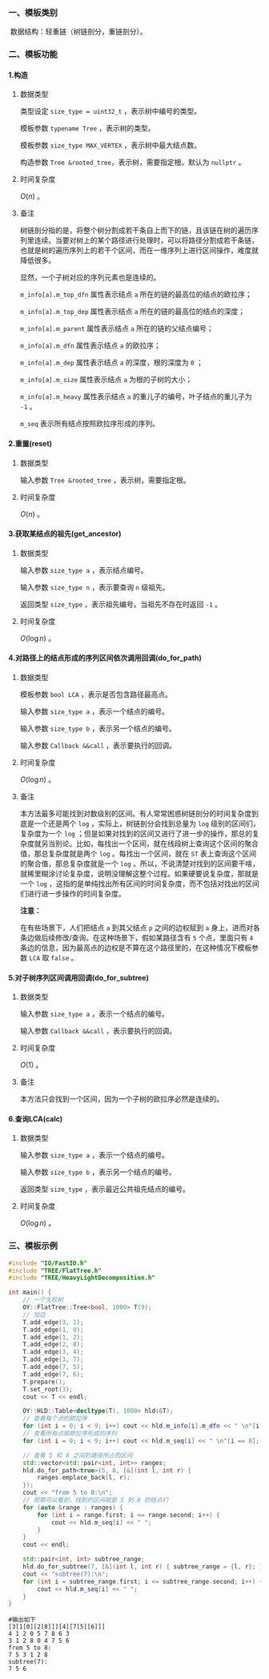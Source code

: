 ### 一、模板类别

​	数据结构：轻重链（树链剖分，重链剖分）。

### 二、模板功能

#### 1.构造

1. 数据类型

   类型设定 `size_type = uint32_t` ，表示树中编号的类型。

   模板参数 `typename Tree` ，表示树的类型。

   模板参数 `size_type MAX_VERTEX` ，表示树中最大结点数。

   构造参数 `Tree &rooted_tree`​ ，表示树，需要指定根。默认为 `nullptr` 。

2. 时间复杂度

   $O(n)$ 。
   
3. 备注

   树链剖分指的是，将整个树分割成若干条自上而下的链，且该链在树的遍历序列里连续。当要对树上的某个路径进行处理时，可以将路径分割成若干条链，也就是树的遍历序列上的若干个区间，而在一维序列上进行区间操作，难度就降低很多。

   显然，一个子树对应的序列元素也是连续的。

   `m_info[a].m_top_dfn` 属性表示结点 `a` 所在的链的最高位的结点的欧拉序；

   `m_info[a].m_top_dep` 属性表示结点 `a` 所在的链的最高位的结点的深度；

   `m_info[a].m_parent` 属性表示结点 `a` 所在的链的父结点编号；

   `m_info[a].m_dfn` 属性表示结点 `a` 的欧拉序；

   `m_info[a].m_dep` 属性表示结点 `a` 的深度，根的深度为 `0` ；

   `m_info[a].m_size` 属性表示结点 `a` 为根的子树的大小；

   `m_info[a].m_heavy` 属性表示结点 `a` 的重儿子的编号，叶子结点的重儿子为 `-1` 。

    `m_seq` 表示所有结点按照欧拉序形成的序列。

#### 2.重置(reset)

1. 数据类型

   输入参数 `Tree &rooted_tree` ，表示树，需要指定根。

2. 时间复杂度

   $O(n)$ 。

#### 3.获取某结点的祖先(get_ancestor)

1. 数据类型

   输入参数 `size_type a` ，表示结点编号。

   输入参数 `size_type n` ，表示要查询 `n` 级祖先。
   
   返回类型 `size_type` ，表示祖先编号。当祖先不存在时返回 `-1` 。

2. 时间复杂度

   $O(\log n)$ 。

#### 4.对路径上的结点形成的序列区间依次调用回调(do_for_path)

1. 数据类型

   模板参数 `bool LCA` ，表示是否包含路径最高点。

   输入参数 `size_type a` ，表示一个结点的编号。

   输入参数 `size_type b` ，表示另一个结点的编号。

   输入参数 `Callback &&call` ，表示要执行的回调。

2. 时间复杂度

    $O(\log n)$ 。

3. 备注

   本方法最多可能找到对数级别的区间。有人常常困惑树链剖分的时间复杂度到底是一个还是两个 `log` ，实际上，树链剖分会找到总量为 `log` 级别的区间们，复杂度为一个 `log` ；但是如果对找到的区间又进行了进一步的操作，那总的复杂度就另当别论。比如，每找出一个区间，就在线段树上查询这个区间的聚合值，那总复杂度就是两个 `log` 。每找出一个区间，就在 `ST` 表上查询这个区间的聚合值，那总复杂度就是一个 `log` 。所以，不说清楚对找到的区间要干啥，就稀里糊涂讨论复杂度，说明没理解这整个过程。如果硬要说复杂度，那就是一个 `log` ，这指的是单纯找出所有区间的时间复杂度，而不包括对找出的区间们进行进一步操作的时间复杂度。

   **注意：**

   在有些场景下，人们把结点 `a` 到其父结点 `p` 之间的边权赋到 `a` 身上，进而对各条边做后续修改/查询。在这种场景下，假如某路径含有 `5` 个点，里面只有 `4` 条边的信息，因为最高点的边权是不算在这个路径里的，在这种情况下模板参数 `LCA` 取 `false` 。

#### 5.对子树序列区间调用回调(do_for_subtree)

1. 数据类型

   输入参数 `size_type a` ，表示一个结点的编号。

   输入参数 `Callback &&call` ，表示要执行的回调。

2. 时间复杂度

   $O(1)$ 。

3. 备注

   本方法只会找到一个区间，因为一个子树的欧拉序必然是连续的。

#### 6.查询LCA(calc)

1. 数据类型

   输入参数 `size_type a` ，表示一个结点的编号。

   输入参数 `size_type b` ，表示另一个结点的编号。

   返回类型 `size_type` ，表示最近公共祖先结点的编号。

2. 时间复杂度

   $O(\log n)$ 。
   

### 三、模板示例

```c++
#include "IO/FastIO.h"
#include "TREE/FlatTree.h"
#include "TREE/HeavyLightDecomposition.h"

int main() {
    // 一个无权树
    OY::FlatTree::Tree<bool, 1000> T(9);
    // 加边
    T.add_edge(3, 1);
    T.add_edge(1, 0);
    T.add_edge(1, 2);
    T.add_edge(2, 8);
    T.add_edge(3, 4);
    T.add_edge(3, 7);
    T.add_edge(7, 5);
    T.add_edge(7, 6);
    T.prepare();
    T.set_root(3);
    cout << T << endl;

    OY::HLD::Table<decltype(T), 1000> hld(&T);
    // 查看每个点的欧拉序
    for (int i = 0; i < 9; i++) cout << hld.m_info[i].m_dfn << " \n"[i == 8];
    // 查看所有点按欧拉序形成的序列
    for (int i = 0; i < 9; i++) cout << hld.m_seq[i] << " \n"[i == 8];

    // 查看 5 和 8 之间的路径所占的区间
    std::vector<std::pair<int, int>> ranges;
    hld.do_for_path<true>(5, 8, [&](int l, int r) {
        ranges.emplace_back(l, r);
    });
    cout << "from 5 to 8:\n";
    // 观察可以看到，找到的区间就是 5 到 8 的结点们
    for (auto &range : ranges) {
        for (int i = range.first; i <= range.second; i++) {
            cout << hld.m_seq[i] << " ";
        }
    }
    cout << endl;

    std::pair<int, int> subtree_range;
    hld.do_for_subtree(7, [&](int l, int r) { subtree_range = {l, r}; });
    cout << "subtree(7):\n";
    for (int i = subtree_range.first; i <= subtree_range.second; i++) {
        cout << hld.m_seq[i] << " ";
    }
}
```

```
#输出如下
[3[1[0][2[8]]][4][7[5][6]]]
4 1 2 0 5 7 8 6 3
3 1 2 8 0 4 7 5 6
from 5 to 8:
7 5 3 1 2 8 
subtree(7):
7 5 6 

```

